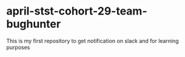 # april-stst-cohort-29-team-bughunter
This is my first repository to get notification on slack and for learning purposes 
